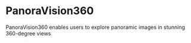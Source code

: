 # PanoraVision360
 PanoraVision360 enables users to explore panoramic images in stunning 360-degree views
